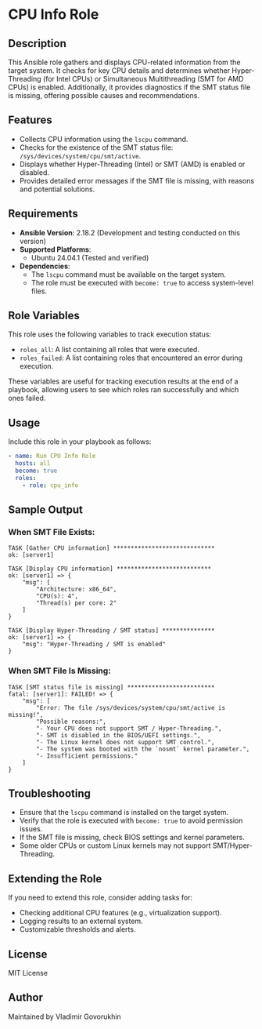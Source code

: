 # CPU Info Role

## Description
This Ansible role gathers and displays CPU-related information from the target system. It checks for key CPU details and determines whether Hyper-Threading (for Intel CPUs) or Simultaneous Multithreading (SMT for AMD CPUs) is enabled. Additionally, it provides diagnostics if the SMT status file is missing, offering possible causes and recommendations.

## Features
- Collects CPU information using the `lscpu` command.
- Checks for the existence of the SMT status file: `/sys/devices/system/cpu/smt/active`.
- Displays whether Hyper-Threading (Intel) or SMT (AMD) is enabled or disabled.
- Provides detailed error messages if the SMT file is missing, with reasons and potential solutions.

## Requirements
- **Ansible Version**: 2.18.2 (Development and testing conducted on this version)
- **Supported Platforms**:
  - Ubuntu 24.04.1 (Tested and verified)
- **Dependencies**:
  - The `lscpu` command must be available on the target system.
  - The role must be executed with `become: true` to access system-level files.

## Role Variables
This role uses the following variables to track execution status:
- `roles_all`: A list containing all roles that were executed.
- `roles_failed`: A list containing roles that encountered an error during execution.

These variables are useful for tracking execution results at the end of a playbook, allowing users to see which roles ran successfully and which ones failed.

## Usage
Include this role in your playbook as follows:

```yaml
- name: Run CPU Info Role
  hosts: all
  become: true
  roles:
    - role: cpu_info
```

## Sample Output
### When SMT File Exists:
```
TASK [Gather CPU information] *****************************
ok: [server1]

TASK [Display CPU information] ***************************
ok: [server1] => {
    "msg": [
        "Architecture: x86_64",
        "CPU(s): 4",
        "Thread(s) per core: 2"
    ]
}

TASK [Display Hyper-Threading / SMT status] ***************
ok: [server1] => {
    "msg": "Hyper-Threading / SMT is enabled"
}
```

### When SMT File Is Missing:
```
TASK [SMT status file is missing] *************************
fatal: [server1]: FAILED! => {
    "msg": [
        "Error: The file /sys/devices/system/cpu/smt/active is missing!",
        "Possible reasons:",
        "- Your CPU does not support SMT / Hyper-Threading.",
        "- SMT is disabled in the BIOS/UEFI settings.",
        "- The Linux kernel does not support SMT control.",
        "- The system was booted with the `nosmt` kernel parameter.",
        "- Insufficient permissions."
    ]
}
```

## Troubleshooting
- Ensure that the `lscpu` command is installed on the target system.
- Verify that the role is executed with `become: true` to avoid permission issues.
- If the SMT file is missing, check BIOS settings and kernel parameters.
- Some older CPUs or custom Linux kernels may not support SMT/Hyper-Threading.

## Extending the Role
If you need to extend this role, consider adding tasks for:
- Checking additional CPU features (e.g., virtualization support).
- Logging results to an external system.
- Customizable thresholds and alerts.

## License
MIT License

## Author
Maintained by Vladimir Govorukhin

